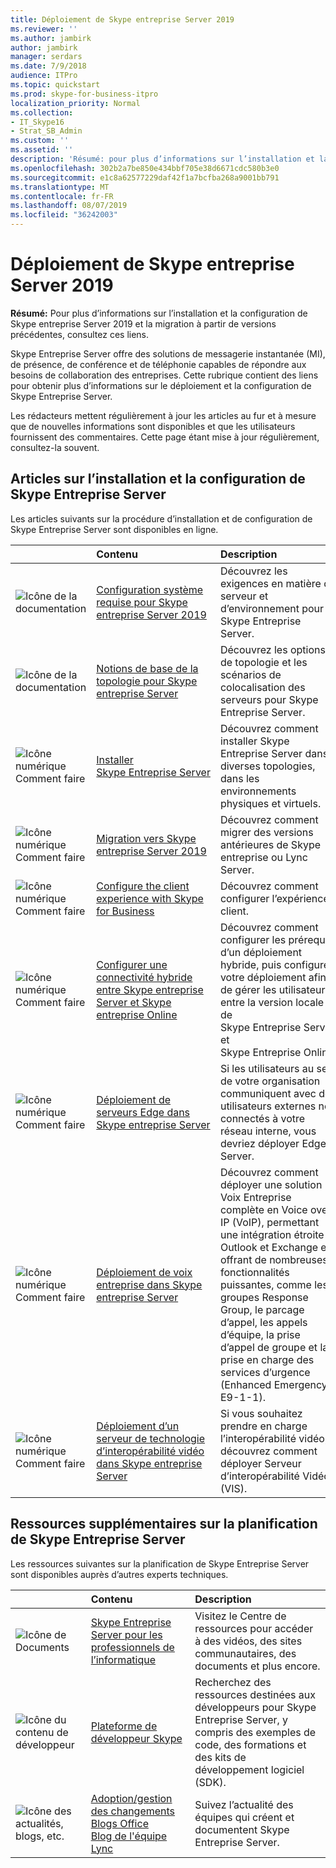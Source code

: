 ```yaml
---
title: Déploiement de Skype entreprise Server 2019
ms.reviewer: ''
ms.author: jambirk
author: jambirk
manager: serdars
ms.date: 7/9/2018
audience: ITPro
ms.topic: quickstart
ms.prod: skype-for-business-itpro
localization_priority: Normal
ms.collection:
- IT_Skype16
- Strat_SB_Admin
ms.custom: ''
ms.assetid: ''
description: 'Résumé: pour plus d’informations sur l’installation et la configuration de Skype entreprise Server 2019, consultez les liens suivants.'
ms.openlocfilehash: 302b2a7be850e434bbf705e38d6671cdc580b3e0
ms.sourcegitcommit: e1c8a62577229daf42f1a7bcfba268a9001bb791
ms.translationtype: MT
ms.contentlocale: fr-FR
ms.lasthandoff: 08/07/2019
ms.locfileid: "36242003"
---
```

# <a name="deploy-skype-for-business-server-2019"></a>Déploiement de Skype entreprise Server 2019
 
**Résumé:** Pour plus d’informations sur l’installation et la configuration de Skype entreprise Server 2019 et la migration à partir de versions précédentes, consultez ces liens.
  
Skype Entreprise Server offre des solutions de messagerie instantanée (MI), de présence, de conférence et de téléphonie capables de répondre aux besoins de collaboration des entreprises. Cette rubrique contient des liens pour obtenir plus d’informations sur le déploiement et la configuration de Skype Entreprise Server. 
  
Les rédacteurs mettent régulièrement à jour les articles au fur et à mesure que de nouvelles informations sont disponibles et que les utilisateurs fournissent des commentaires. Cette page étant mise à jour régulièrement, consultez-la souvent.
   
##  <a name="articles-about-skype-for-business-server-installation-and-configuration"></a>Articles sur l’installation et la configuration de Skype Entreprise Server

Les articles suivants sur la procédure d’installation et de configuration de Skype Entreprise Server sont disponibles en ligne. 
  
||Contenu|Description|
|:-----|:-----|:-----|
|![Icône de la documentation](https://docs.microsoft.com/office/media/icons/paragraph-writing-blue.svg)|[Configuration système requise pour Skype entreprise Server 2019](../plan/system-requirements.md)  <br/> |Découvrez les exigences en matière de serveur et d’environnement pour Skype Entreprise Server.  <br/> |
|![Icône de la documentation](https://docs.microsoft.com/office/media/icons/paragraph-writing-blue.svg)|[Notions de base de la topologie pour Skype entreprise Server](../../SfbServer/plan-your-deployment/topology-basics/topology-basics.md) <br/> |Découvrez les options de topologie et les scénarios de colocalisation des serveurs pour Skype Entreprise Server.  <br/> |
|![Icône numérique Comment faire](https://docs.microsoft.com/office/media/icons/list-123-blue.svg)|[Installer Skype Entreprise Server](../../SfbServer/deploy/install/install.md)<br/> |Découvrez comment installer Skype Entreprise Server dans diverses topologies, dans les environnements physiques et virtuels.  <br/> |
|![Icône numérique Comment faire](https://docs.microsoft.com/office/media/icons/list-123-blue.svg)| [Migration vers Skype entreprise Server 2019](../migration/migration-to-skype-for-business-server-2019.md) <br/> |Découvrez comment migrer des versions antérieures de Skype entreprise ou Lync Server.  <br/> |
|![Icône numérique Comment faire](https://docs.microsoft.com/office/media/icons/list-123-blue.svg)|[Configure the client experience with Skype for Business](../../SfbServer/deploy/deploy-clients/configure-the-client-experience.md) <br/> |Découvrez comment configurer l’expérience client.  <br/> |
|![Icône numérique Comment faire](https://docs.microsoft.com/office/media/icons/list-123-blue.svg)| [Configurer une connectivité hybride entre Skype entreprise Server et Skype entreprise Online](../../SfbHybrid/hybrid/configure-hybrid-connectivity.md) <br/> |Découvrez comment configurer les prérequis d’un déploiement hybride, puis configurer votre déploiement afin de gérer les utilisateurs entre la version locale de Skype Entreprise Server et Skype Entreprise Online.  <br/> |
|![Icône numérique Comment faire](https://docs.microsoft.com/office/media/icons/list-123-blue.svg)| [Déploiement de serveurs Edge dans Skype entreprise Server](../../SfbServer/deploy/deploy-edge-server/deploy-edge-servers.md) <br/> |Si les utilisateurs au sein de votre organisation communiquent avec des utilisateurs externes non connectés à votre réseau interne, vous devriez déployer Edge Server.  <br/> |
|![Icône numérique Comment faire](https://docs.microsoft.com/office/media/icons/list-123-blue.svg)| [Déploiement de voix entreprise dans Skype entreprise Server](../../SfbServer/deploy/deploy-enterprise-voice/deploy-enterprise-voice.md) <br/> |Découvrez comment déployer une solution Voix Entreprise complète en Voice over IP (VoIP), permettant une intégration étroite à Outlook et Exchange et offrant de nombreuses fonctionnalités puissantes, comme les groupes Response Group, le parcage d’appel, les appels d’équipe, la prise d’appel de groupe et la prise en charge des services d’urgence (Enhanced Emergency E9-1-1).  <br/> |
| ![Icône numérique Comment faire](https://docs.microsoft.com/office/media/icons/list-123-blue.svg)| [Déploiement d’un serveur de technologie d’interopérabilité vidéo dans Skype entreprise Server](../../SfbServer/deploy/deploy-video-interop-server/deploy-video-interop-server.md) <br/> |Si vous souhaitez prendre en charge l’interopérabilité vidéo, découvrez comment déployer Serveur d’interopérabilité Vidéo (VIS).  <br/> |
   
## <a name="additional-resources-about-planning-for-skype-for-business-server"></a>Ressources supplémentaires sur la planification de Skype Entreprise Server

Les ressources suivantes sur la planification de Skype Entreprise Server sont disponibles auprès d’autres experts techniques. 
  
||**Contenu**|**Description**|
|:-----|:-----|:-----|
|![Icône de Documents](https://docs.microsoft.com/office/media/icons/paragraph-writing-blue.svg)|[Skype Entreprise Server pour les professionnels de l’informatique](https://go.microsoft.com/fwlink/p/?LinkId=527960) <br/> |Visitez le Centre de ressources pour accéder à des vidéos, des sites communautaires, des documents et plus encore.|
|![Icône du contenu de développeur](https://docs.microsoft.com/office/media/icons/developer-blue.svg)|[Plateforme de développeur Skype](https://go.microsoft.com/fwlink/?LinkId=619775) <br/> |Recherchez des ressources destinées aux développeurs pour Skype Entreprise Server, y compris des exemples de code, des formations et des kits de développement logiciel (SDK).  <br/> |
|![Icône des actualités, blogs, etc.](https://docs.microsoft.com/office/media/icons/blog-site-blue.svg)|[Adoption/gestion des changements](https://go.microsoft.com/fwlink/p/?LinkId=532796) <br/> [Blogs Office](https://go.microsoft.com/fwlink/p/?LinkId=528899) <br/> [Blog de l'équipe Lync](https://go.microsoft.com/fwlink/p/?LinkId=532818) <br/> |Suivez l’actualité des équipes qui créent et documentent Skype Entreprise Server.  <br/> |
   

